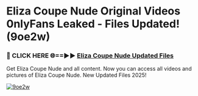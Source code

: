 # Eliza Coupe Nude Original Videos 0nlyFans Leaked - Files Updated! (9oe2w)

<h3>🔴 CLICK HERE 🌐==►► <a href="https://tinyurl.com/yrmya6cz" rel="nofollow">Eliza Coupe Nude Updated Files</a></h3>

Get Eliza Coupe Nude and all content. Now you can access all videos and pictures of Eliza Coupe Nude. New Updated Files 2025!

[![9oe2w](https://i.imgur.com/FMdXYCs.gif)](https://tinyurl.com/yrmya6cz)
